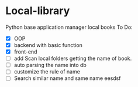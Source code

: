# Local-library
Python base application manager local books
To Do:
- [x] OOP
- [x] backend with basic function
- [x] front-end
- [ ] add Scan local folders getting the name of book.
- [ ] auto parsing the name into db
- [ ] customize the rule of name
- [ ] Search similar name and same name
eesdsf